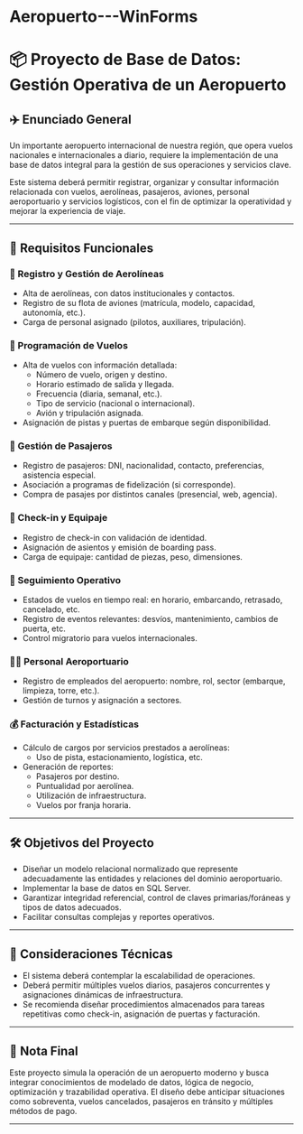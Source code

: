 # Aeropuerto---WinForms

# 📦 Proyecto de Base de Datos: Gestión Operativa de un Aeropuerto

## ✈️ Enunciado General

Un importante aeropuerto internacional de nuestra región, que opera vuelos nacionales e internacionales a diario, requiere la implementación de una base de datos integral para la gestión de sus operaciones y servicios clave.

Este sistema deberá permitir registrar, organizar y consultar información relacionada con vuelos, aerolíneas, pasajeros, aviones, personal aeroportuario y servicios logísticos, con el fin de optimizar la operatividad y mejorar la experiencia de viaje.

---

## 🧩 Requisitos Funcionales

### 📌 Registro y Gestión de Aerolíneas
- Alta de aerolíneas, con datos institucionales y contactos.
- Registro de su flota de aviones (matrícula, modelo, capacidad, autonomía, etc.).
- Carga de personal asignado (pilotos, auxiliares, tripulación).

### 🛫 Programación de Vuelos
- Alta de vuelos con información detallada:
  - Número de vuelo, origen y destino.
  - Horario estimado de salida y llegada.
  - Frecuencia (diaria, semanal, etc.).
  - Tipo de servicio (nacional o internacional).
  - Avión y tripulación asignada.
- Asignación de pistas y puertas de embarque según disponibilidad.

### 👥 Gestión de Pasajeros
- Registro de pasajeros: DNI, nacionalidad, contacto, preferencias, asistencia especial.
- Asociación a programas de fidelización (si corresponde).
- Compra de pasajes por distintos canales (presencial, web, agencia).

### 🧳 Check-in y Equipaje
- Registro de check-in con validación de identidad.
- Asignación de asientos y emisión de boarding pass.
- Carga de equipaje: cantidad de piezas, peso, dimensiones.

### 📡 Seguimiento Operativo
- Estados de vuelos en tiempo real: en horario, embarcando, retrasado, cancelado, etc.
- Registro de eventos relevantes: desvíos, mantenimiento, cambios de puerta, etc.
- Control migratorio para vuelos internacionales.

### 👨‍✈️ Personal Aeroportuario
- Registro de empleados del aeropuerto: nombre, rol, sector (embarque, limpieza, torre, etc.).
- Gestión de turnos y asignación a sectores.

### 💰 Facturación y Estadísticas
- Cálculo de cargos por servicios prestados a aerolíneas:
  - Uso de pista, estacionamiento, logística, etc.
- Generación de reportes:
  - Pasajeros por destino.
  - Puntualidad por aerolínea.
  - Utilización de infraestructura.
  - Vuelos por franja horaria.

---

## 🛠️ Objetivos del Proyecto

- Diseñar un modelo relacional normalizado que represente adecuadamente las entidades y relaciones del dominio aeroportuario.
- Implementar la base de datos en SQL Server.
- Garantizar integridad referencial, control de claves primarias/foráneas y tipos de datos adecuados.
- Facilitar consultas complejas y reportes operativos.

---

## 📎 Consideraciones Técnicas

- El sistema deberá contemplar la escalabilidad de operaciones.
- Deberá permitir múltiples vuelos diarios, pasajeros concurrentes y asignaciones dinámicas de infraestructura.
- Se recomienda diseñar procedimientos almacenados para tareas repetitivas como check-in, asignación de puertas y facturación.

---

## 📌 Nota Final

Este proyecto simula la operación de un aeropuerto moderno y busca integrar conocimientos de modelado de datos, lógica de negocio, optimización y trazabilidad operativa. El diseño debe anticipar situaciones como sobreventa, vuelos cancelados, pasajeros en tránsito y múltiples métodos de pago.

---
